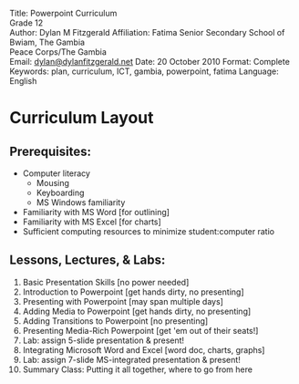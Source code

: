 Title: Powerpoint Curriculum  
       Grade 12  
Author: Dylan M Fitzgerald
Affiliation: Fatima Senior Secondary School of Bwiam, The Gambia  
             Peace Corps/The Gambia  
Email: dylan@dylanfitzgerald.net
Date: 20 October 2010
Format: Complete
Keywords: plan, curriculum, ICT, gambia, powerpoint, fatima
Language: English
		 

Curriculum Layout
=================

Prerequisites:
--------------

 * Computer literacy
   * Mousing
   * Keyboarding
   * MS Windows familiarity
 * Familiarity with MS Word [for outlining]
 * Familiarity with MS Excel [for charts]
 * Sufficient computing resources to minimize student:computer ratio

Lessons, Lectures, & Labs:
--------------------------

 1. Basic Presentation Skills [no power needed]
 2. Introduction to Powerpoint [get hands dirty, no presenting]
 3. Presenting with Powerpoint [may span multiple days]
 4. Adding Media to Powerpoint [get hands dirty, no presenting]
 5. Adding Transitions to Powerpoint [no presenting]
 6. Presenting Media-Rich Powerpoint [get 'em out of their seats!]
 7. Lab: assign 5-slide presentation & present!
 8. Integrating Microsoft Word and Excel [word doc, charts, graphs]
 9. Lab: assign 7-slide MS-integrated presentation & present!
 10. Summary Class: Putting it all together, where to go from here
